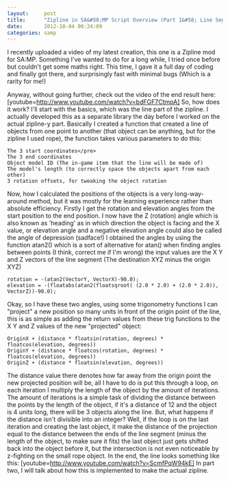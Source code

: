 ```yaml
---
layout:     post
title:      "Zipline in SA&#58;MP Script Overview (Part 1&#58; Line Segments)"
date:       2012-10-04 00:24:09
categories: samp
---
```

I recently uploaded a video of my latest creation, this one is a Zipline mod for SA:MP. Something I've wanted to do for a long while, I tried once before but couldn't get some maths right. This time, I gave it a full day of coding and finally got there, and surprisingly fast with minimal bugs (Which is a rarity for me!)
<!--more-->

Anyway, without going further, check out the video of the end result here: [youtube=http://www.youtube.com/watch?v=bdFGF7CtmpA]  So, how does it work? I'll start with the basics, which was the line part of the zipline. I actually developed this as a separate library the day before I worked on the actual zipline-y part. Basically I created a function that created a line of objects from one point to another (that object can be anything, but for the zipline I used rope), the function takes various parameters to do this: 
    
    
    The 3 start coordinates</pre>
    The 3 end coordinates
    Object model ID (The in-game item that the line will be made of)
    The model's length (to correctly space the objects apart from each other)
    3 rotation offsets, for tweaking the object rotation
    

Now, how I calculated the positions of the objects is a very long-way-around method, but it was mostly for the learning experience rather than absolute efficiency. Firstly I get the rotation and elevation angles from the start position to the end position. I now have the Z (rotation) angle which is also known as 'heading' as in which direction the object is facing and the X value, or elevation angle and a negative elevation angle could also be called the angle of depression (sadface!) I obtained the angles by using the function atan2() which is a sort of alternative for atan() when finding angles between points (I think, correct me if I'm wrong) the input values are the X Y and Z vectors of the line segment (The destination XYZ minus the origin XYZ) 
    
    
    rotation = -(atan2(VectorY, VectorX)-90.0);
    elevation = -(floatabs(atan2(floatsqroot( (2.0 * 2.0) + (2.0 * 2.0)), VectorZ))-90.0);
    

Okay, so I have these two angles, using some trigonometry functions I can "project" a new position so many units in front of the origin point of the line, this is as simple as adding the return values from these trig functions to the X Y and Z values of the new "projected" object: 
    
    
    OriginX + (distance * floatsin(rotation, degrees) * floatcos(elevation, degrees))
    OriginY + (distance * floatcos(rotation, degrees) * floatcos(elevation, degrees))
    OriginZ + (distance * floatsin(elevation, degrees))
    

The distance value there denotes how far away from the origin point the new projected position will be, all I have to do is put this through a loop, on each iteration I multiply the length of the object by the amount of iterations. The amount of iterations is a simple task of dividing the distance between the points by the length of the object, if it's a distance of 12 and the object is 4 units long, there will be 3 objects along the line. But, what happens if the distance isn't divisible into an integer? Well, if the loop is on the last iteration and creating the last object, it make the distance of the projection equal to the distance between the ends of the line segment (minus the length of the object, to make sure it fits) the last object just gets shifted back into the object before it, but the intersection is not even noticeable by z-fighting on the small rope object. In the end, the line looks something like this: [youtube=http://www.youtube.com/watch?v=ScmfPqW94kE] In part two, I will talk about how this is implemented to make the actual zipline.
